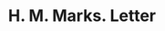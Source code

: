 ---
doi: 10.7916/D82Z2HGJ
date_other: '1908'
date_other_textual: '1908'
form: correspondence
genre:
- Letters (correspondence)
name:
- H. M. Marks
object_in_context_url: https://biggert.cul.columbia.edu/items/view/ave_biggert_00197
subject_hierarchical_geographic:
- Chicago, Illinois, United States
subject_name:
- H. M. Marks
title: H. M. Marks. Letter
sort_title: H. M. Marks. Letter
call_number: ave_biggert_00197
coordinates:
- 41.83694444444445,-87.68472222222222
pid: ave_biggert_00197
identifiers: ave_biggert_00197
thumbnail: https://derivativo-2.library.columbia.edu/iiif/2/ldpd:345156/full/!256,256/0/native.jpg
permalink: "/biggert/ave_biggert_00197/"
layout: iiif-image-page
---